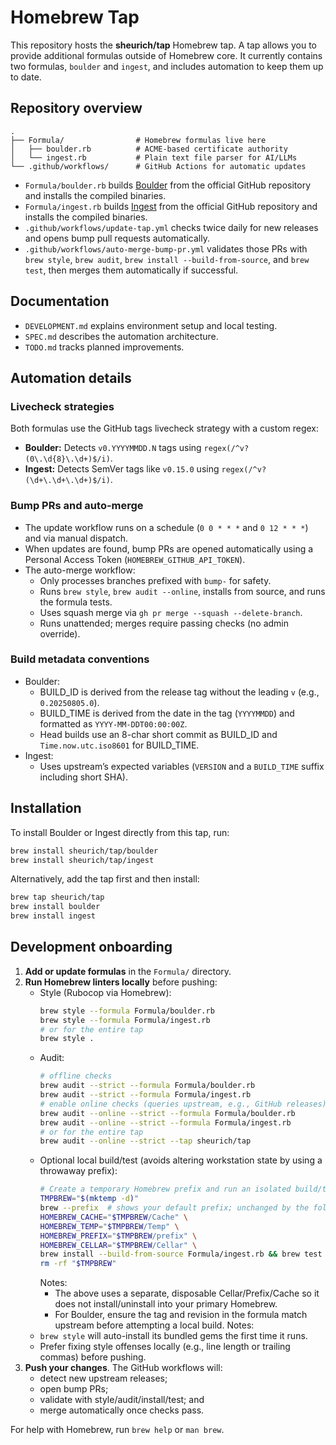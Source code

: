 # Homebrew Tap

This repository hosts the **sheurich/tap** Homebrew tap. A tap allows you to provide
additional formulas outside of Homebrew core. It currently contains two formulas,
`boulder` and `ingest`, and includes automation to keep them up to date.

## Repository overview

```
.
├── Formula/                # Homebrew formulas live here
│   ├── boulder.rb          # ACME-based certificate authority
│   └── ingest.rb           # Plain text file parser for AI/LLMs
└── .github/workflows/      # GitHub Actions for automatic updates
```

- `Formula/boulder.rb` builds [Boulder](https://github.com/letsencrypt/boulder) from the official GitHub repository and
  installs the compiled binaries.
- `Formula/ingest.rb` builds [Ingest](https://github.com/sammcj/ingest) from the official GitHub repository and
  installs the compiled binaries.
- `.github/workflows/update-tap.yml` checks twice daily for new releases and
  opens bump pull requests automatically.
- `.github/workflows/auto-merge-bump-pr.yml` validates those PRs with
  `brew style`, `brew audit`, `brew install --build-from-source`, and `brew test`,
  then merges them automatically if successful.

## Documentation

- `DEVELOPMENT.md` explains environment setup and local testing.
- `SPEC.md` describes the automation architecture.
- `TODO.md` tracks planned improvements.

## Automation details

### Livecheck strategies

Both formulas use the GitHub tags livecheck strategy with a custom regex:
- **Boulder:** Detects `v0.YYYYMMDD.N` tags using `regex(/^v?(0\.\d{8}\.\d+)$/i)`.
- **Ingest:** Detects SemVer tags like `v0.15.0` using `regex(/^v?(\d+\.\d+\.\d+)$/i)`.

### Bump PRs and auto-merge

- The update workflow runs on a schedule (`0 0 * * *` and `0 12 * * *`) and via manual dispatch.
- When updates are found, bump PRs are opened automatically using a Personal Access Token (`HOMEBREW_GITHUB_API_TOKEN`).
- The auto-merge workflow:
  - Only processes branches prefixed with `bump-` for safety.
  - Runs `brew style`, `brew audit --online`, installs from source, and runs the formula tests.
  - Uses squash merge via `gh pr merge --squash --delete-branch`.
  - Runs unattended; merges require passing checks (no admin override).

### Build metadata conventions

- Boulder:
  - BUILD_ID is derived from the release tag without the leading `v` (e.g., `0.20250805.0`).
  - BUILD_TIME is derived from the date in the tag (`YYYYMMDD`) and formatted as `YYYY-MM-DDT00:00:00Z`.
  - Head builds use an 8-char short commit as BUILD_ID and `Time.now.utc.iso8601` for BUILD_TIME.
- Ingest:
  - Uses upstream’s expected variables (`VERSION` and a `BUILD_TIME` suffix including short SHA).

## Installation

To install Boulder or Ingest directly from this tap, run:

```bash
brew install sheurich/tap/boulder
brew install sheurich/tap/ingest
```

Alternatively, add the tap first and then install:

```bash
brew tap sheurich/tap
brew install boulder
brew install ingest
```

## Development onboarding

1. **Add or update formulas** in the `Formula/` directory.
2. **Run Homebrew linters locally** before pushing:
   - Style (Rubocop via Homebrew):
     ```bash
     brew style --formula Formula/boulder.rb
     brew style --formula Formula/ingest.rb
     # or for the entire tap
     brew style .
     ```
   - Audit:
     ```bash
     # offline checks
     brew audit --strict --formula Formula/boulder.rb
     brew audit --strict --formula Formula/ingest.rb
     # enable online checks (queries upstream, e.g., GitHub releases)
     brew audit --online --strict --formula Formula/boulder.rb
     brew audit --online --strict --formula Formula/ingest.rb
     # or for the entire tap
     brew audit --online --strict --tap sheurich/tap
     ```
   - Optional local build/test (avoids altering workstation state by using a throwaway prefix):
     ```bash
     # Create a temporary Homebrew prefix and run an isolated build/test
     TMPBREW="$(mktemp -d)"
     brew --prefix  # shows your default prefix; unchanged by the following
     HOMEBREW_CACHE="$TMPBREW/Cache" \
     HOMEBREW_TEMP="$TMPBREW/Temp" \
     HOMEBREW_PREFIX="$TMPBREW/prefix" \
     HOMEBREW_CELLAR="$TMPBREW/Cellar" \
     brew install --build-from-source Formula/ingest.rb && brew test Formula/ingest.rb
     rm -rf "$TMPBREW"
     ```
     Notes:
     - The above uses a separate, disposable Cellar/Prefix/Cache so it does not install/uninstall into your primary Homebrew.
     - For Boulder, ensure the tag and revision in the formula match upstream before attempting a local build.
   Notes:
   - `brew style` will auto-install its bundled gems the first time it runs.
   - Prefer fixing style offenses locally (e.g., line length or trailing commas) before pushing.
3. **Push your changes**. The GitHub workflows will:
   - detect new upstream releases;
   - open bump PRs;
   - validate with style/audit/install/test; and
   - merge automatically once checks pass.

For help with Homebrew, run `brew help` or `man brew`.

